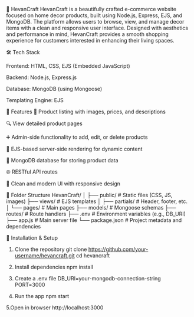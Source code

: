🏡 HevanCraft
HevanCraft is a beautifully crafted e-commerce website focused on home decor products, built using Node.js, Express, EJS, and MongoDB.
The platform allows users to browse, view, and manage decor items with a clean and responsive user interface.
Designed with aesthetics and performance in mind, HevanCraft provides a smooth shopping experience for customers interested in enhancing their living spaces.


🛠️ Tech Stack

Frontend: HTML, CSS, EJS (Embedded JavaScript)

Backend: Node.js, Express.js

Database: MongoDB (using Mongoose)

Templating Engine: EJS


🚀 Features
🛒 Product listing with images, prices, and descriptions

🔍 View detailed product pages

➕ Admin-side functionality to add, edit, or delete products

📄 EJS-based server-side rendering for dynamic content

💾 MongoDB database for storing product data

🌐 RESTful API routes

🧼 Clean and modern UI with responsive design


📁 Folder Structure
HevanCraft/
│
├── public/           # Static files (CSS, JS, images)
├── views/            # EJS templates
│   ├── partials/     # Header, footer, etc.
│   └── pages/        # Main pages
├── models/           # Mongoose schemas
├── routes/           # Route handlers
├── .env              # Environment variables (e.g., DB_URI)
├── app.js            # Main server file
└── package.json      # Project metadata and dependencies


🔧 Installation & Setup
1. Clone the repository
git clone https://github.com/your-username/hevancraft.git
cd hevancraft

2. Install dependencies
npm install

3. Create a .env file
DB_URI=your-mongodb-connection-string
PORT=3000

4. Run the app
npm start

5.Open in browser
http://localhost:3000
